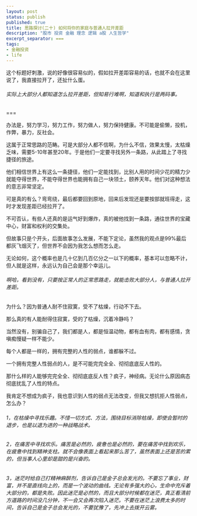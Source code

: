 ```yaml
---
layout: post
status: publish
published: true
title: 思路探讨(二十) 如何将你的家庭与普通人拉开差距
description: "股市 投资 金融 理念 逻辑 a股 人生哲学"
excerpt_separator: ===
tags:
- 金融投资
- life
---
```


这个标题好刺激，说的好像很容易似的，假如拉开差距容易的话，也就不会在这里说了，我直接拉开了，还扯什么蛋。

###### 实际上大部分人都知道怎么拉开差距，但知易行难啊，知道和执行是两码事。

===

办法是，努力学习，努力工作，努力做人，努力保持健康。不可能是偷懒，投机，作弊，暴力，反社会。

这属于正常思路的范畴。可是大部分人都不信啊，为什么不信，效果太慢，太枯燥乏味，需要5-10年甚至20年。于是他们一定要寻找另外一条路，从此踏上了寻找捷径的旅途。

他们相信世界上有这么一条捷径，他们一定能找到，比别人用的时间少花的精力少就能夺得世界，不能夺得世界也能拥有自己一块领土，颐养天年。他们对这种想法的意志非常坚定。

可是真的有么？弯弯绕，最后都要回到原地，回来后发现还是要按部就班得走，这时才发现差距已经拉开了。

不可否认，有些人还真的是运气好到爆炸，真的被他找到一条路，通往世界的宝藏中心，财富和权利的交集处。

但故事只是个开头，后面故事怎么发展，不能下定论，虽然我的观点是99%最后都灰飞烟灭了，但世界不会因为我怎么想而怎么走。

无论如何，这个概率也是几十亿到几百亿分之一以下的概率，基本可以忽略不计，但人就是这样，永远认为自己会是那个幸运儿。

###### 啊哈，看到没有，只要按正常人的正常思路走，就能击败大部分人，与普通人拉开差距。

为什么？因为普通人耐不住寂寞，受不了枯燥，行动不下去。

那么真的有人能耐得住寂寞，受的了枯燥，沉着冷静吗？

当然没有，别骗自己了，我们都是人，都是恒温动物，都有血有肉，都有感情，贪嗔痴慢疑一样不能少。

每个人都是一样的，拥有完整的人性的弱点，谁都躲不过。

一个拥有完整人性弱点的人，是不可能完完全全、彻彻底底反人性的。

那什么样的人能够完完全全、彻彻底底反人性？疯子，神经病。无论什么原因病态彻底扰乱了人性的特点。

我肯定不想成为疯子，我也意识到人性的弱点无法改变，但我又想抗拒人性弱点，怎么办？

###### 1，在枯燥中寻找乐趣。不惜一切方式、方法，围绕目标消除枯燥，即使会暂时的退步，也是以退为进的一种战略战术。

###### 2，在痛苦中寻找欢乐。痛苦是必然的，疲惫也是必然的，要在痛苦中找到欢乐，在疲惫中找到精神支柱。就不会像表面上看起来那么苦了，虽然表面上还是苦的累的，但当事人心里却是甜的是兴奋的。

###### 3，迷茫时给自己打精神麻醉剂，告诉自己是金子总会发光的。不要忘了事业，财富，并不是直线向上的，而是一个波动的曲线。无论有多强大的心，生命中充斥着大部分的，都是失败。因此迷茫是必然的，而且大部分时候都在迷茫，真正看清前方道路的时间没几分钟，不一会又会再次陷入迷茫。不要在迷茫上浪费太多的时间，告诉自己是金子总会发光的，不要犹豫了，先冲上去拨开云雾。
